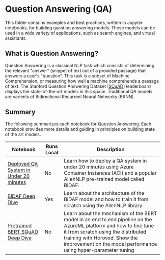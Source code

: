 # Question Answering (QA)

This folder contains examples and best practices, written in Jupyter notebooks, for building
question answering models. These models can be used in a wide variety of applications, such as
search engines, and virtual assistants.

## What is Question Answering?

Question Answering is a classical NLP task which consists of determining the relevant "answer"
(snippet of text out of a provided passage) that answers a user's "question". This task is a subset
of Machine Comprehension, or measuring how well a machine comprehends a passage of text. The
Stanford Question Answering Dataset ([SQuAD](https://rajpurkar.github.io/SQuAD-explorer/))
leaderboard displays the state-of-the-art models in this space. Traditional QA models are varients
of Bidirectional Recurrent Neural Networks (BRNN). 

## Summary

The following summarizes each notebook for Question Answering. Each notebook provides more details
and guiding in principles on building state of the art models.

|Notebook|Runs Local|Description|
|---|---|---|
|[Deployed QA System in Under 20 minutes](question_answering_system_bidaf_quickstart.ipynb)| No| Learn how to deploy a QA system in under 20 minutes using Azure Container Instances (ACI) and a popular AllenNLP pre-trained model called BiDAF.|
|[BiDAF Deep Dive](bidaf_aml_deep_dive.ipynb)| Yes| Learn about the architecture of the BiDAF model and how to train it from scratch using the AllenNLP library.|
|[Pretrained BERT SQuAD Deep Dive](pretrained-BERT-SQuAD-deep-dive-aml.ipynb)| No| Learn about the mechanism of the BERT model in an end to end pipeline on the AzureML platform and how to fine tune it from scratch using the distributed training with Horovod. Show the improvement on the model performance using hyper-parameter tuning|
